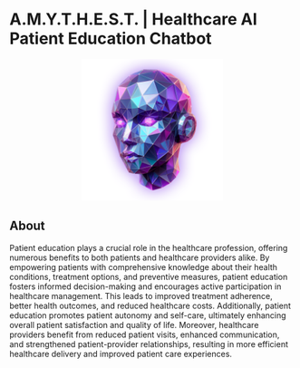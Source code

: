 A.M.Y.T.H.E.S.T. | Healthcare AI Patient Education Chatbot
==========================================================

<div style='text-align: center;'>
  <img src='docs/img/amythest.png' alt='AMYTHEST' width='250' height='250'/>
</div>


About
-----
Patient education plays a crucial role in the healthcare profession, offering numerous benefits to both patients and healthcare providers alike. 
By empowering patients with comprehensive knowledge about their health conditions, treatment options, and preventive measures, patient education 
fosters informed decision-making and encourages active participation in healthcare management. This leads to improved treatment adherence, better 
health outcomes, and reduced healthcare costs. Additionally, patient education promotes patient autonomy and self-care, ultimately enhancing 
overall patient satisfaction and quality of life. Moreover, healthcare providers benefit from reduced patient visits, enhanced communication, 
and strengthened patient-provider relationships, resulting in more efficient healthcare delivery and improved patient care experiences.
